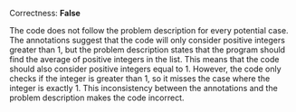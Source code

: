 Correctness: **False**

The code does not follow the problem description for every potential case. The annotations suggest that the code will only consider positive integers greater than 1, but the problem description states that the program should find the average of positive integers in the list. This means that the code should also consider positive integers equal to 1. However, the code only checks if the integer is greater than 1, so it misses the case where the integer is exactly 1. This inconsistency between the annotations and the problem description makes the code incorrect.